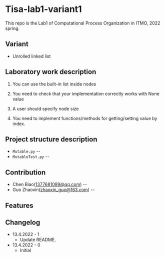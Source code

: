 # Tisa-lab1-variant1
This repo is the Lab1 of Computational Process Organization in ITMO, 2022 spring.

## Variant
* Unrolled linked list

## Laboratory work description
1. You can use the built-in list inside nodes

2. You need to check that your implementation correctly works with None value 

3. A user should specify node size

4. You need to implement functions/methods for getting/setting value by index.


## Project structure description
* `Mutable.py` -- 
* `MutableTest.py` -- 

## Contribution
* Chen Biao(1377681089@qq.com) -- 
* Guo Zhaoxin(zhaoxin_guo@163.com) -- 

## Features 

## Changelog 
* 13.4.2022 - 1
  * Update README.
* 13.4.2022 - 0
  * Initial 







